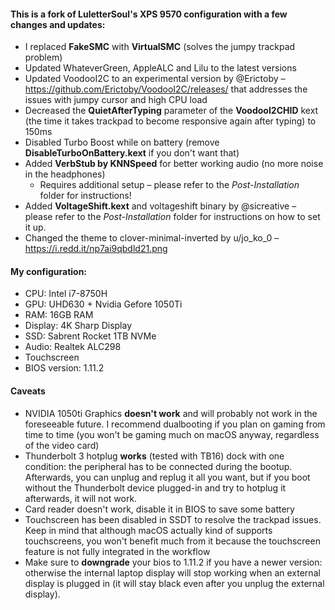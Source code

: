 #### This is a fork of LuletterSoul's XPS 9570 configuration with a few changes and updates:
* I replaced **FakeSMC** with **VirtualSMC** (solves the jumpy trackpad problem)
* Updated WhateverGreen, AppleALC and Lilu to the latest versions
* Updated VoodooI2C to an experimental version by @Erictoby – https://github.com/Erictoby/VoodooI2C/releases/ that addresses the issues with jumpy cursor and high CPU load
* Decreased the **QuietAfterTyping** parameter of the **VoodooI2CHID** kext (the time it takes trackpad to become responsive again after typing) to 150ms
* Disabled Turbo Boost while on battery (remove **DisableTurboOnBattery.kext** if you don't want that)
* Added **VerbStub by KNNSpeed** for better working audio (no more noise in the headphones)
  * Requires additional setup – please refer to the _Post-Installation_ folder for instructions!
* Added **VoltageShift.kext** and voltageshift binary by @sicreative – please refer to the _Post-Installation_ folder for instructions on how to set it up.
* Changed the theme to clover-minimal-inverted by u/jo_ko_0 – https://i.redd.it/np7ai9qbdld21.png

#### My configuration:
* CPU: Intel i7-8750H
* GPU: UHD630 + Nvidia Gefore 1050Ti
* RAM: 16GB RAM
* Display: 4K Sharp Display
* SSD: Sabrent Rocket 1TB NVMe
* Audio: Realtek ALC298
* Touchscreen
* BIOS version: 1.11.2

#### Caveats
* NVIDIA 1050ti Graphics **doesn't work** and will probably not work in the foreseeable future. I recommend dualbooting if you plan on gaming from time to time (you won't be gaming much on macOS anyway, regardless of the video card)
* Thunderbolt 3 hotplug **works** (tested with TB16) dock with one condition: the peripheral has to be connected during the bootup. Afterwards, you can unplug and replug it all you want, but if you boot without the Thunderbolt device plugged-in and try to hotplug it afterwards, it will not work.
* Card reader doesn't work, disable it in BIOS to save some battery
* Touchscreen has been disabled in SSDT to resolve the trackpad issues. Keep in mind that although macOS actually kind of supports touchscreens, you won't benefit much from it because the touchscreen feature is not fully integrated in the workflow
* Make sure to **downgrade** your bios to 1.11.2 if you have a newer version: otherwise the internal laptop display will stop working when an external display is plugged in (it will stay black even after you unplug the external display).
